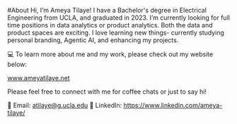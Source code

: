 #About
Hi, I’m Ameya Tilaye! I have a Bachelor's degree in Electrical Engineering from UCLA, and graduated in 2023. I’m currently looking for full time positions in data analytics or product analytics. Both the data and product spaces are exciting. I love learning new things- currently studying personal branding, Agentic AI, and enhancing my projects.

💻 To learn more about me and my work, please check out my website below:

www.ameyatilaye.net

Please feel free to connect with me for coffee chats or just to say hi!

📧 Email: atilaye@g.ucla.edu 💼 LinkedIn: https://www.linkedin.com/ameya-tilaye/
